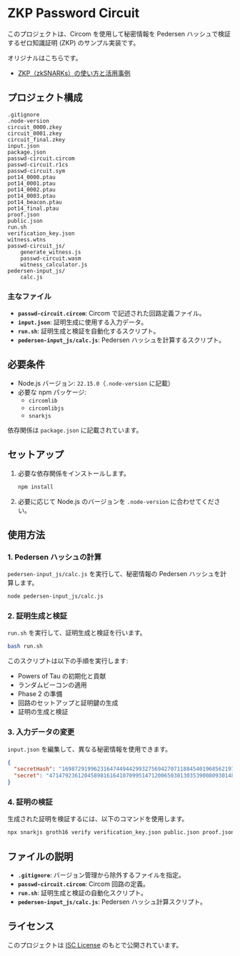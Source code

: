# ZKP Password Circuit

このプロジェクトは、Circom を使用して秘密情報を Pedersen ハッシュで検証するゼロ知識証明 (ZKP) のサンプル実装です。

オリジナルはこちらです。

* [ZKP（zkSNARKs）の使い方と活用事例](https://zenn.dev/0xywzx/articles/bdb6c991f3fc8b)

## プロジェクト構成

```
.gitignore
.node-version
circuit_0000.zkey
circuit_0001.zkey
circuit_final.zkey
input.json
package.json
passwd-circuit.circom
passwd-circuit.r1cs
passwd-circuit.sym
pot14_0000.ptau
pot14_0001.ptau
pot14_0002.ptau
pot14_0003.ptau
pot14_beacon.ptau
pot14_final.ptau
proof.json
public.json
run.sh
verification_key.json
witness.wtns
passwd-circuit_js/
    generate_witness.js
    passwd-circuit.wasm
    witness_calculator.js
pedersen-input_js/
    calc.js
```

### 主なファイル

- **`passwd-circuit.circom`**: Circom で記述された回路定義ファイル。
- **`input.json`**: 証明生成に使用する入力データ。
- **`run.sh`**: 証明生成と検証を自動化するスクリプト。
- **`pedersen-input_js/calc.js`**: Pedersen ハッシュを計算するスクリプト。

## 必要条件

- Node.js バージョン: `22.15.0`（`.node-version` に記載）
- 必要な npm パッケージ:
  - `circomlib`
  - `circomlibjs`
  - `snarkjs`

依存関係は `package.json` に記載されています。

## セットアップ

1. 必要な依存関係をインストールします。

   ```bash
   npm install
   ```

2. 必要に応じて Node.js のバージョンを `.node-version` に合わせてください。

## 使用方法

### 1. Pedersen ハッシュの計算

`pedersen-input_js/calc.js` を実行して、秘密情報の Pedersen ハッシュを計算します。

```bash
node pedersen-input_js/calc.js
```

### 2. 証明生成と検証

`run.sh` を実行して、証明生成と検証を行います。

```bash
bash run.sh
```

このスクリプトは以下の手順を実行します:
- Powers of Tau の初期化と貢献
- ランダムビーコンの適用
- Phase 2 の準備
- 回路のセットアップと証明鍵の生成
- 証明の生成と検証

### 3. 入力データの変更

`input.json` を編集して、異なる秘密情報を使用できます。

```json
{
  "secretHash": "16987291996231647449442993275694270711884540196856219763064265400798896399766",
  "secret": "47147923612045898161641070995147120065030130353900809301484784528935861854"
}
```

### 4. 証明の検証

生成された証明を検証するには、以下のコマンドを使用します。

```bash
npx snarkjs groth16 verify verification_key.json public.json proof.json
```

## ファイルの説明

- **`.gitignore`**: バージョン管理から除外するファイルを指定。
- **`passwd-circuit.circom`**: Circom 回路の定義。
- **`run.sh`**: 証明生成と検証の自動化スクリプト。
- **`pedersen-input_js/calc.js`**: Pedersen ハッシュ計算スクリプト。

## ライセンス

このプロジェクトは [ISC License](LICENSE) のもとで公開されています。